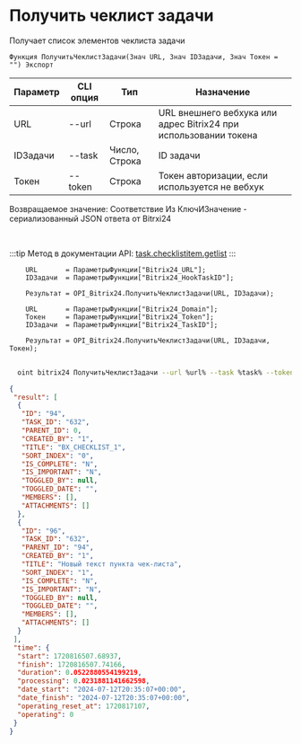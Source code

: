 ﻿---
sidebar_position: 4
---

# Получить чеклист задачи
 Получает список элементов чеклиста задачи



`Функция ПолучитьЧеклистЗадачи(Знач URL, Знач IDЗадачи, Знач Токен = "") Экспорт`

  | Параметр | CLI опция | Тип | Назначение |
  |-|-|-|-|
  | URL | --url | Строка | URL внешнего вебхука или адрес Bitrix24 при использовании токена |
  | IDЗадачи | --task | Число, Строка | ID задачи |
  | Токен | --token | Строка | Токен авторизации, если используется не вебхук |

  
  Возвращаемое значение:   Соответствие Из КлючИЗначение - сериализованный JSON ответа от Bitrxi24

<br/>

:::tip
Метод в документации API: [task.checklistitem.getlist](https://dev.1c-bitrix.ru/rest_help/tasks/task/checklistitem/getlist.php)
:::
<br/>


```bsl title="Пример кода"
    URL       = ПараметрыФункции["Bitrix24_URL"];
    IDЗадачи  = ПараметрыФункции["Bitrix24_HookTaskID"];

    Результат = OPI_Bitrix24.ПолучитьЧеклистЗадачи(URL, IDЗадачи);

    URL       = ПараметрыФункции["Bitrix24_Domain"];
    Токен     = ПараметрыФункции["Bitrix24_Token"];
    IDЗадачи  = ПараметрыФункции["Bitrix24_TaskID"];

    Результат = OPI_Bitrix24.ПолучитьЧеклистЗадачи(URL, IDЗадачи, Токен);
```



```sh title="Пример команды CLI"
    
  oint bitrix24 ПолучитьЧеклистЗадачи --url %url% --task %task% --token %token%

```

```json title="Результат"
{
 "result": [
  {
   "ID": "94",
   "TASK_ID": "632",
   "PARENT_ID": 0,
   "CREATED_BY": "1",
   "TITLE": "BX_CHECKLIST_1",
   "SORT_INDEX": "0",
   "IS_COMPLETE": "N",
   "IS_IMPORTANT": "N",
   "TOGGLED_BY": null,
   "TOGGLED_DATE": "",
   "MEMBERS": [],
   "ATTACHMENTS": []
  },
  {
   "ID": "96",
   "TASK_ID": "632",
   "PARENT_ID": "94",
   "CREATED_BY": "1",
   "TITLE": "Новый текст пункта чек-листа",
   "SORT_INDEX": "1",
   "IS_COMPLETE": "N",
   "IS_IMPORTANT": "N",
   "TOGGLED_BY": null,
   "TOGGLED_DATE": "",
   "MEMBERS": [],
   "ATTACHMENTS": []
  }
 ],
 "time": {
  "start": 1720816507.68937,
  "finish": 1720816507.74166,
  "duration": 0.0522880554199219,
  "processing": 0.0231881141662598,
  "date_start": "2024-07-12T20:35:07+00:00",
  "date_finish": "2024-07-12T20:35:07+00:00",
  "operating_reset_at": 1720817107,
  "operating": 0
 }
}
```
